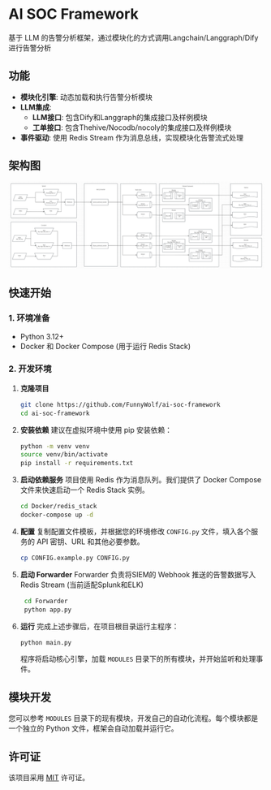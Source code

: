 # AI SOC Framework

基于 LLM 的告警分析框架，通过模块化的方式调用Langchain/Langgraph/Dify进行告警分析

## 功能

* **模块化引擎**: 动态加载和执行告警分析模块
* **LLM集成**:
    * **LLM接口**: 包含Dify和Langgraph的集成接口及样例模块
    * **工单接口**: 包含Thehive/Nocodb/nocoly的集成接口及样例模块
* **事件驱动**: 使用 Redis Stream 作为消息总线，实现模块化告警流式处理

## 架构图

![img.png](Static/img.png)

## 快速开始

### 1. 环境准备

* Python 3.12+
* Docker 和 Docker Compose (用于运行 Redis Stack)

### 2. 开发环境

1. **克隆项目**
   ```bash
   git clone https://github.com/FunnyWolf/ai-soc-framework
   cd ai-soc-framework
   ```

2. **安装依赖**
   建议在虚拟环境中使用 pip 安装依赖：
   ```bash
   python -m venv venv
   source venv/bin/activate  
   pip install -r requirements.txt
   ```

3. **启动依赖服务**
   项目使用 Redis 作为消息队列。我们提供了 Docker Compose 文件来快速启动一个 Redis Stack 实例。
   ```bash
   cd Docker/redis_stack
   docker-compose up -d
   ```

4. **配置**
   复制配置文件模板，并根据您的环境修改 `CONFIG.py` 文件，填入各个服务的 API 密钥、URL 和其他必要参数。
   ```bash
   cp CONFIG.example.py CONFIG.py
   ```
5. **启动 Forwarder**
   Forwarder 负责将SIEM的 Webhook 推送的告警数据写入 Redis Stream (当前适配Splunk和ELK)
   ```bash
    cd Forwarder
    python app.py
   ```

5. **运行**
   完成上述步骤后，在项目根目录运行主程序：

    ```bash
    python main.py
    ```

   程序将启动核心引擎，加载 `MODULES` 目录下的所有模块，并开始监听和处理事件。

## 模块开发

您可以参考 `MODULES` 目录下的现有模块，开发自己的自动化流程。每个模块都是一个独立的 Python 文件，框架会自动加载并运行它。

## 许可证

该项目采用 [MIT](https://choosealicense.com/licenses/mit/) 许可证。

